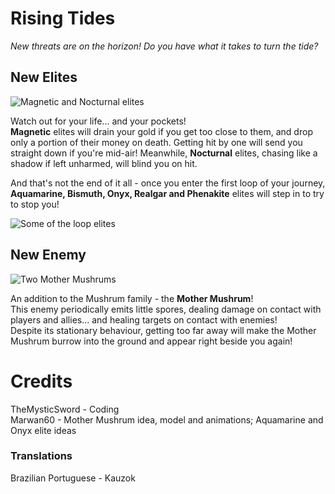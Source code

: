 # Rising Tides
*New threats are on the horizon! Do you have what it takes to turn the tide?*

## New Elites
![Magnetic and Nocturnal elites](https://i.imgur.com/6myoXYY.png)  
  
Watch out for your life... and your pockets!  
**Magnetic** elites will drain your gold if you get too close to them, and drop only a portion of their money on death. Getting hit by one will send you straight down if you're mid-air! 
Meanwhile, **Nocturnal** elites, chasing like a shadow if left unharmed, will blind you on hit.  

And that's not the end of it all - once you enter the first loop of your journey, **Aquamarine, Bismuth, Onyx, Realgar and Phenakite** elites will step in to try to stop you!  
  
![Some of the loop elites](https://i.imgur.com/NRtK8BF.png)  

## New Enemy
![Two Mother Mushrums](https://i.imgur.com/9kx52hg.png)  
  
An addition to the Mushrum family - the **Mother Mushrum**!  
This enemy periodically emits little spores, dealing damage on contact with players and allies... and healing targets on contact with enemies!  
Despite its stationary behaviour, getting too far away will make the Mother Mushrum burrow into the ground and appear right beside you again!

# Credits
TheMysticSword - Coding  
Marwan60 - Mother Mushrum idea, model and animations; Aquamarine and Onyx elite ideas
### Translations
Brazilian Portuguese - Kauzok

